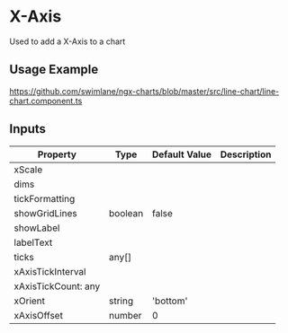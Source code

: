   
 # X-Axis

  Used to add a X-Axis to a chart

 ## Usage Example

  https://github.com/swimlane/ngx-charts/blob/master/src/line-chart/line-chart.component.ts


  ## Inputs

| Property | Type | Default Value | Description |
| --- | --- | --- | --- |
  | xScale||||
  | dims||||
  | tickFormatting||||
  | showGridLines | boolean | false|||
  | showLabel||||
  | labelText||||
  | ticks | any[]|||
  | xAxisTickInterval||||
  | xAxisTickCount: any||||
  | xOrient |string  |'bottom'|||
  | xAxisOffset |number | 0|||